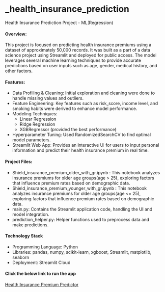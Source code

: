 # _health_insurance_prediction
Health Insurance Prediction Project - ML(Regression)

#### Overview:
This project is focused on predicting health insurance premiums using a dataset of approximately 50,000 records. It was built as a part of a data science project using Streamlit and deployed for public access. The model leverages several machine learning techniques to provide accurate predictions based on user inputs such as age, gender, medical history, and other factors.

#### Features:
* Data Profiling & Cleaning: Initial exploration and cleaning were done to handle missing values and outliers.
* Feature Engineering: Key features such as risk_score, income level, and smoking habits were derived to enhance model performance.
* Modeling Techniques:
  * Linear Regression
  * Ridge Regression
  * XGBRegressor (provided the best performance)
* Hyperparameter Tuning: Used RandomizedSearchCV to find optimal model parameters.
* Streamlit Web App: Provides an interactive UI for users to input personal information and predict their health insurance premium in real time.

#### Project Files:
* Shield_insurance_premium_older_with_gr.ipynb : This notebook analyzes insurance premiums for older age groups(age > 25), exploring factors that influence premium rates based on demographic data.
* Shield_insurance_premium_younger_with_gr.ipynb : This notebook analyzes insurance premiums for older age groups(age <= 25), exploring factors that influence premium rates based on demographic data.
* main.py: Contains the Streamlit application code, handling the UI and model integration.
* prediction_helper.py: Helper functions used to preprocess data and make predictions.

#### Technology Stack
* Programming Language: Python
* Libraries: pandas, numpy, scikit-learn, xgboost, Streamlit, matplotlib, seaborn
* Deployment: Streamlit Cloud

#### Click the below link to run the app
[Health Insurance Premium Predictor](https://shield-health-insurance-prediction.streamlit.app/)

